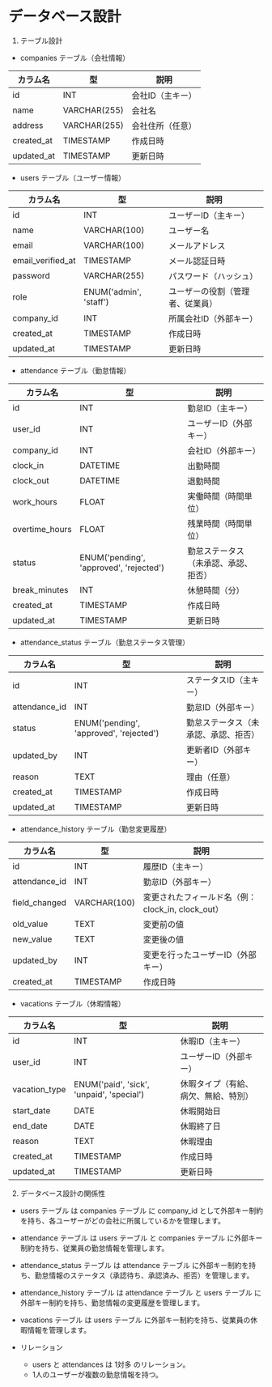 # データベース設計
1. テーブル設計
- companies テーブル（会社情報）

| カラム名        | 型            | 説明        |
| ----------- | ------------ | --------- |
| id          | INT          | 会社ID（主キー） |
| name        | VARCHAR(255) | 会社名       |
| address     | VARCHAR(255) | 会社住所（任意）  |
| created\_at | TIMESTAMP    | 作成日時      |
| updated\_at | TIMESTAMP    | 更新日時      |

- users テーブル（ユーザー情報）

| カラム名                | 型                         | 説明               |
| ------------------- | ------------------------- | ---------------- |
| id                  | INT                       | ユーザーID（主キー）      |
| name                | VARCHAR(100)              | ユーザー名            |
| email               | VARCHAR(100)              | メールアドレス          |
| email\_verified\_at | TIMESTAMP                 | メール認証日時          |
| password            | VARCHAR(255)              | パスワード（ハッシュ）      |
| role                | ENUM('admin', 'staff') | ユーザーの役割（管理者、従業員） |
| company\_id         | INT                       | 所属会社ID（外部キー）     |
| created\_at         | TIMESTAMP                 | 作成日時             |
| updated\_at         | TIMESTAMP                 | 更新日時             |

- attendance テーブル（勤怠情報）

| カラム名            | 型                                       | 説明                 |
| --------------- | --------------------------------------- | ------------------ |
| id              | INT                                     | 勤怠ID（主キー）          |
| user\_id        | INT                                     | ユーザーID（外部キー）       |
| company\_id     | INT                                     | 会社ID（外部キー）         |
| clock\_in       | DATETIME                                | 出勤時間               |
| clock\_out      | DATETIME                                | 退勤時間               |
| work\_hours     | FLOAT                                   | 実働時間（時間単位）         |
| overtime\_hours | FLOAT                                   | 残業時間（時間単位）         |
| status          | ENUM('pending', 'approved', 'rejected') | 勤怠ステータス（未承認、承認、拒否） |
| break\_minutes  | INT                                     | 休憩時間（分）            |
| created\_at     | TIMESTAMP                               | 作成日時               |
| updated\_at     | TIMESTAMP                               | 更新日時               |


- attendance_status テーブル（勤怠ステータス管理）

| カラム名           | 型                                       | 説明                 |
| -------------- | --------------------------------------- | ------------------ |
| id             | INT                                     | ステータスID（主キー）       |
| attendance\_id | INT                                     | 勤怠ID（外部キー）         |
| status         | ENUM('pending', 'approved', 'rejected') | 勤怠ステータス（未承認、承認、拒否） |
| updated\_by    | INT                                     | 更新者ID（外部キー）        |
| reason         | TEXT                                    | 理由（任意）             |
| created\_at    | TIMESTAMP                               | 作成日時               |
| updated\_at    | TIMESTAMP                               | 更新日時               |

- attendance_history テーブル（勤怠変更履歴）

| カラム名           | 型            | 説明                                   |
| -------------- | ------------ | ------------------------------------ |
| id             | INT          | 履歴ID（主キー）                            |
| attendance\_id | INT          | 勤怠ID（外部キー）                           |
| field\_changed | VARCHAR(100) | 変更されたフィールド名（例：clock\_in, clock\_out） |
| old\_value     | TEXT         | 変更前の値                                |
| new\_value     | TEXT         | 変更後の値                                |
| updated\_by    | INT          | 変更を行ったユーザーID（外部キー）                   |
| created\_at    | TIMESTAMP    | 作成日時                                 |

- vacations テーブル（休暇情報）

| カラム名           | 型                                         | 説明                 |
| -------------- | ----------------------------------------- | ------------------ |
| id             | INT                                       | 休暇ID（主キー）          |
| user\_id       | INT                                       | ユーザーID（外部キー）       |
| vacation\_type | ENUM('paid', 'sick', 'unpaid', 'special') | 休暇タイプ（有給、病欠、無給、特別） |
| start\_date    | DATE                                      | 休暇開始日              |
| end\_date      | DATE                                      | 休暇終了日              |
| reason         | TEXT                                      | 休暇理由               |
| created\_at    | TIMESTAMP                                 | 作成日時               |
| updated\_at    | TIMESTAMP                                 | 更新日時               |


2. データベース設計の関係性
- users テーブル は companies テーブル に company_id として外部キー制約を持ち、各ユーザーがどの会社に所属しているかを管理します。

- attendance テーブル は users テーブル と companies テーブル に外部キー制約を持ち、従業員の勤怠情報を管理します。

- attendance_status テーブル は attendance テーブル に外部キー制約を持ち、勤怠情報のステータス（承認待ち、承認済み、拒否）を管理します。

- attendance_history テーブル は attendance テーブル と users テーブル に外部キー制約を持ち、勤怠情報の変更履歴を管理します。

- vacations テーブル は users テーブル に外部キー制約を持ち、従業員の休暇情報を管理します。


- リレーション
  - users と attendances は 1対多 のリレーション。
  - 1人のユーザーが複数の勤怠情報を持つ。